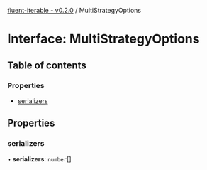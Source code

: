 [fluent-iterable - v0.2.0](../README.md) / MultiStrategyOptions

# Interface: MultiStrategyOptions

## Table of contents

### Properties

- [serializers](multistrategyoptions.md#serializers)

## Properties

### serializers

• **serializers**: `number`[]
